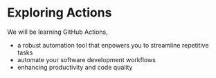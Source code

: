 # Exploring Actions

We will be learning GitHub Actions,
- a robust automation tool that enpowers you to streamline repetitive tasks
- automate your software development workflows
- enhancing productivity and code quality